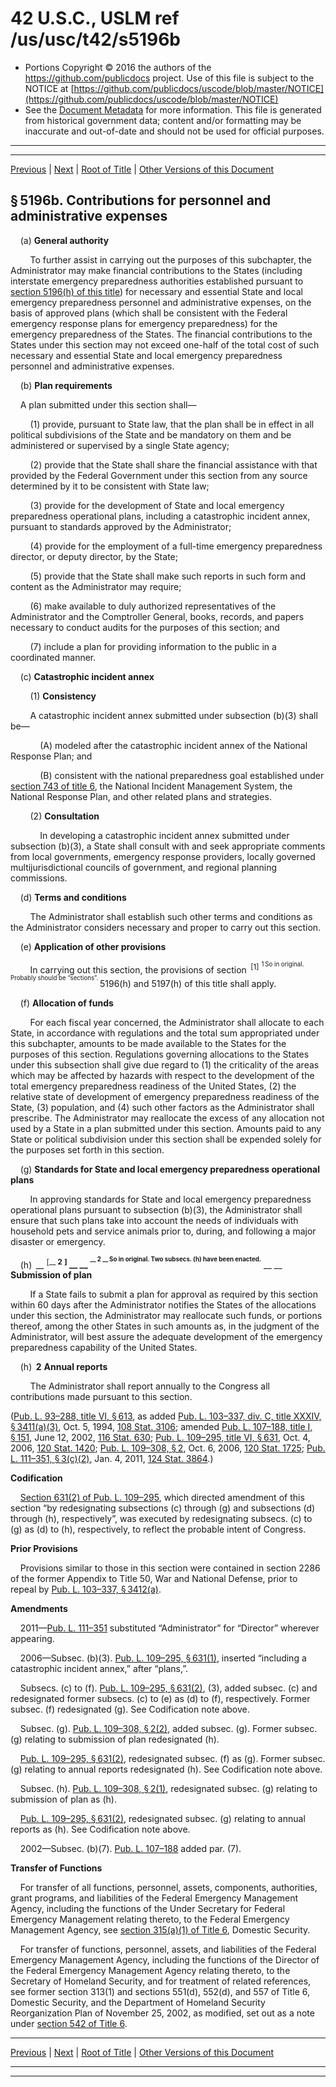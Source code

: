 ---
---

# 42 U.S.C., USLM ref /us/usc/t42/s5196b

* Portions Copyright © 2016 the authors of the https://github.com/publicdocs project.
  Use of this file is subject to the NOTICE at [https://github.com/publicdocs/uscode/blob/master/NOTICE](https://github.com/publicdocs/uscode/blob/master/NOTICE)
* See the [Document Metadata](././../../../../../..//README.md) for more information.
  This file is generated from historical government data; content and/or formatting may be inaccurate and out-of-date and should not be used for official purposes.

----------
----------

[Previous](./../../../../../..//us/usc/t42/ch68/schIV–B/ptA/m__us_usc_t42_s5196a.md) | [Next](./../../../../../..//us/usc/t42/ch68/schIV–B/ptA/m__us_usc_t42_s5196c.md) | [Root of Title](./../../../../../../) | [Other Versions of this Document](https://publicdocs.github.io/go/links?ns=uslm&ref=%2Fus%2Fusc%2Ft42%2Fs5196b)

## § 5196b. Contributions for personnel and administrative expenses

    (a) __General authority__ 

        To further assist in carrying out the purposes of this subchapter, the Administrator may make financial contributions to the States (including interstate emergency preparedness authorities established pursuant to [section 5196(h) of this title][/us/usc/t42/s5196/h]) for necessary and essential State and local emergency preparedness personnel and administrative expenses, on the basis of approved plans (which shall be consistent with the Federal emergency response plans for emergency preparedness) for the emergency preparedness of the States. The financial contributions to the States under this section may not exceed one-half of the total cost of such necessary and essential State and local emergency preparedness personnel and administrative expenses.

    (b) __Plan requirements__ 

    A plan submitted under this section shall—

        (1) provide, pursuant to State law, that the plan shall be in effect in all political subdivisions of the State and be mandatory on them and be administered or supervised by a single State agency;

        (2) provide that the State shall share the financial assistance with that provided by the Federal Government under this section from any source determined by it to be consistent with State law;

        (3) provide for the development of State and local emergency preparedness operational plans, including a catastrophic incident annex, pursuant to standards approved by the Administrator;

        (4) provide for the employment of a full-time emergency preparedness director, or deputy director, by the State;

        (5) provide that the State shall make such reports in such form and content as the Administrator may require;

        (6) make available to duly authorized representatives of the Administrator and the Comptroller General, books, records, and papers necessary to conduct audits for the purposes of this section; and

        (7) include a plan for providing information to the public in a coordinated manner.

    (c) __Catastrophic incident annex__ 

        (1) __Consistency__ 

        A catastrophic incident annex submitted under subsection (b)(3) shall be—

            (A) modeled after the catastrophic incident annex of the National Response Plan; and

            (B) consistent with the national preparedness goal established under [section 743 of title 6][/us/usc/t6/s743], the National Incident Management System, the National Response Plan, and other related plans and strategies.

        (2) __Consultation__ 

            In developing a catastrophic incident annex submitted under subsection (b)(3), a State shall consult with and seek appropriate comments from local governments, emergency response providers, locally governed multijurisdictional councils of government, and regional planning commissions.

    (d) __Terms and conditions__ 

        The Administrator shall establish such other terms and conditions as the Administrator considers necessary and proper to carry out this section.

    (e) __Application of other provisions__ 

        In carrying out this section, the provisions of section  <sup>\[1\]</sup>  <sup><sup> 1 So in original. Probably should be “sections”. </sup></sup>  5196(h) and 5197(h) of this title shall apply.

    (f) __Allocation of funds__ 

        For each fiscal year concerned, the Administrator shall allocate to each State, in accordance with regulations and the total sum appropriated under this subchapter, amounts to be made available to the States for the purposes of this section. Regulations governing allocations to the States under this subsection shall give due regard to (1) the criticality of the areas which may be affected by hazards with respect to the development of the total emergency preparedness readiness of the United States, (2) the relative state of development of emergency preparedness readiness of the State, (3) population, and (4) such other factors as the Administrator shall prescribe. The Administrator may reallocate the excess of any allocation not used by a State in a plan submitted under this section. Amounts paid to any State or political subdivision under this section shall be expended solely for the purposes set forth in this section.

    (g) __Standards for State and local emergency preparedness operational plans__ 

        In approving standards for State and local emergency preparedness operational plans pursuant to subsection (b)(3), the Administrator shall ensure that such plans take into account the needs of individuals with household pets and service animals prior to, during, and following a major disaster or emergency.

    (h)  __ <sup>\[__  __2__  __\]</sup> __  __ <sup><sup> __  __2__  __ So in original. Two subsecs. (h) have been enacted.__  __ </sup></sup> __  __Submission of plan__ 

        If a State fails to submit a plan for approval as required by this section within 60 days after the Administrator notifies the States of the allocations under this section, the Administrator may reallocate such funds, or portions thereof, among the other States in such amounts as, in the judgment of the Administrator, will best assure the adequate development of the emergency preparedness capability of the United States.

    (h)  __2__  __Annual reports__ 

        The Administrator shall report annually to the Congress all contributions made pursuant to this section.

([Pub. L. 93–288, title VI, § 613][/us/pl/93/288/s613], as added [Pub. L. 103–337, div. C, title XXXIV, § 3411(a)(3)][/us/pl/103/337/s3411/a/3], Oct. 5, 1994, [108 Stat. 3106][/us/stat/108/3106]; amended [Pub. L. 107–188, title I, § 151][/us/pl/107/188/s151], June 12, 2002, [116 Stat. 630][/us/stat/116/630]; [Pub. L. 109–295, title VI, § 631][/us/pl/109/295/s631], Oct. 4, 2006, [120 Stat. 1420][/us/stat/120/1420]; [Pub. L. 109–308, § 2][/us/pl/109/308/s2], Oct. 6, 2006, [120 Stat. 1725][/us/stat/120/1725]; [Pub. L. 111–351, § 3(c)(2)][/us/pl/111/351/s3/c/2], Jan. 4, 2011, [124 Stat. 3864][/us/stat/124/3864].)

 __Codification__ 

    [Section 631(2) of Pub. L. 109–295][/us/pl/109/295/s631/2], which directed amendment of this section “by redesignating subsections (c) through (g) and subsections (d) through (h), respectively”, was executed by redesignating subsecs. (c) to (g) as (d) to (h), respectively, to reflect the probable intent of Congress.

 __Prior Provisions__ 

    Provisions similar to those in this section were contained in section 2286 of the former Appendix to Title 50, War and National Defense, prior to repeal by [Pub. L. 103–337, § 3412(a)][/us/pl/103/337/s3412/a].

 __Amendments__ 

    2011—[Pub. L. 111–351][/us/pl/111/351] substituted “Administrator” for “Director” wherever appearing.

    2006—Subsec. (b)(3). [Pub. L. 109–295, § 631(1)][/us/pl/109/295/s631/1], inserted “including a catastrophic incident annex,” after “plans,”.

    Subsecs. (c) to (f). [Pub. L. 109–295, § 631(2)][/us/pl/109/295/s631/2], (3), added subsec. (c) and redesignated former subsecs. (c) to (e) as (d) to (f), respectively. Former subsec. (f) redesignated (g). See Codification note above.

    Subsec. (g). [Pub. L. 109–308, § 2(2)][/us/pl/109/308/s2/2], added subsec. (g). Former subsec. (g) relating to submission of plan redesignated (h).

    [Pub. L. 109–295, § 631(2)][/us/pl/109/295/s631/2], redesignated subsec. (f) as (g). Former subsec. (g) relating to annual reports redesignated (h). See Codification note above.

    Subsec. (h). [Pub. L. 109–308, § 2(1)][/us/pl/109/308/s2/1], redesignated subsec. (g) relating to submission of plan as (h).

    [Pub. L. 109–295, § 631(2)][/us/pl/109/295/s631/2], redesignated subsec. (g) relating to annual reports as (h). See Codification note above.

    2002—Subsec. (b)(7). [Pub. L. 107–188][/us/pl/107/188] added par. (7).

 __Transfer of Functions__ 

    For transfer of all functions, personnel, assets, components, authorities, grant programs, and liabilities of the Federal Emergency Management Agency, including the functions of the Under Secretary for Federal Emergency Management relating thereto, to the Federal Emergency Management Agency, see [section 315(a)(1) of Title 6][/us/usc/t6/s315/a/1], Domestic Security.

    For transfer of functions, personnel, assets, and liabilities of the Federal Emergency Management Agency, including the functions of the Director of the Federal Emergency Management Agency relating thereto, to the Secretary of Homeland Security, and for treatment of related references, see former section 313(1) and sections 551(d), 552(d), and 557 of Title 6, Domestic Security, and the Department of Homeland Security Reorganization Plan of November 25, 2002, as modified, set out as a note under [section 542 of Title 6][/us/usc/t6/s542].

----------

[Previous](./../../../../../..//us/usc/t42/ch68/schIV–B/ptA/m__us_usc_t42_s5196a.md) | [Next](./../../../../../..//us/usc/t42/ch68/schIV–B/ptA/m__us_usc_t42_s5196c.md) | [Root of Title](./../../../../../../) | [Other Versions of this Document](https://publicdocs.github.io/go/links?ns=uslm&ref=%2Fus%2Fusc%2Ft42%2Fs5196b)

----------
----------

[/us/usc/t42/s5196/h]: https://publicdocs.github.io/go/links?ns=uslm&ref=%2Fus%2Fusc%2Ft42%2Fs5196%2Fh
[/us/usc/t6/s743]: https://publicdocs.github.io/go/links?ns=uslm&ref=%2Fus%2Fusc%2Ft6%2Fs743
[/us/pl/93/288/s613]: https://publicdocs.github.io/go/links?ns=uslm&ref=%2Fus%2Fpl%2F93%2F288%2Fs613
[/us/pl/103/337/s3411/a/3]: https://publicdocs.github.io/go/links?ns=uslm&ref=%2Fus%2Fpl%2F103%2F337%2Fs3411%2Fa%2F3
[/us/stat/108/3106]: https://publicdocs.github.io/go/links?ns=uslm&ref=%2Fus%2Fstat%2F108%2F3106
[/us/pl/107/188/s151]: https://publicdocs.github.io/go/links?ns=uslm&ref=%2Fus%2Fpl%2F107%2F188%2Fs151
[/us/stat/116/630]: https://publicdocs.github.io/go/links?ns=uslm&ref=%2Fus%2Fstat%2F116%2F630
[/us/pl/109/295/s631]: https://publicdocs.github.io/go/links?ns=uslm&ref=%2Fus%2Fpl%2F109%2F295%2Fs631
[/us/stat/120/1420]: https://publicdocs.github.io/go/links?ns=uslm&ref=%2Fus%2Fstat%2F120%2F1420
[/us/pl/109/308/s2]: https://publicdocs.github.io/go/links?ns=uslm&ref=%2Fus%2Fpl%2F109%2F308%2Fs2
[/us/stat/120/1725]: https://publicdocs.github.io/go/links?ns=uslm&ref=%2Fus%2Fstat%2F120%2F1725
[/us/pl/111/351/s3/c/2]: https://publicdocs.github.io/go/links?ns=uslm&ref=%2Fus%2Fpl%2F111%2F351%2Fs3%2Fc%2F2
[/us/stat/124/3864]: https://publicdocs.github.io/go/links?ns=uslm&ref=%2Fus%2Fstat%2F124%2F3864
[/us/pl/109/295/s631/2]: https://publicdocs.github.io/go/links?ns=uslm&ref=%2Fus%2Fpl%2F109%2F295%2Fs631%2F2
[/us/pl/103/337/s3412/a]: https://publicdocs.github.io/go/links?ns=uslm&ref=%2Fus%2Fpl%2F103%2F337%2Fs3412%2Fa
[/us/pl/111/351]: https://publicdocs.github.io/go/links?ns=uslm&ref=%2Fus%2Fpl%2F111%2F351
[/us/pl/109/295/s631/1]: https://publicdocs.github.io/go/links?ns=uslm&ref=%2Fus%2Fpl%2F109%2F295%2Fs631%2F1
[/us/pl/109/295/s631/2]: https://publicdocs.github.io/go/links?ns=uslm&ref=%2Fus%2Fpl%2F109%2F295%2Fs631%2F2
[/us/pl/109/308/s2/2]: https://publicdocs.github.io/go/links?ns=uslm&ref=%2Fus%2Fpl%2F109%2F308%2Fs2%2F2
[/us/pl/109/295/s631/2]: https://publicdocs.github.io/go/links?ns=uslm&ref=%2Fus%2Fpl%2F109%2F295%2Fs631%2F2
[/us/pl/109/308/s2/1]: https://publicdocs.github.io/go/links?ns=uslm&ref=%2Fus%2Fpl%2F109%2F308%2Fs2%2F1
[/us/pl/109/295/s631/2]: https://publicdocs.github.io/go/links?ns=uslm&ref=%2Fus%2Fpl%2F109%2F295%2Fs631%2F2
[/us/pl/107/188]: https://publicdocs.github.io/go/links?ns=uslm&ref=%2Fus%2Fpl%2F107%2F188
[/us/usc/t6/s315/a/1]: https://publicdocs.github.io/go/links?ns=uslm&ref=%2Fus%2Fusc%2Ft6%2Fs315%2Fa%2F1
[/us/usc/t6/s542]: https://publicdocs.github.io/go/links?ns=uslm&ref=%2Fus%2Fusc%2Ft6%2Fs542


